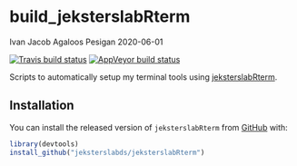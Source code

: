 build\_jeksterslabRterm
================
Ivan Jacob Agaloos Pesigan
2020-06-01

<!-- README.md is generated from README.Rmd. Please edit that file -->

<!-- badges: start -->

[![Travis build
status](https://travis-ci.com/jeksterslabds/build_jeksterslabRterm.svg?branch=master)](https://travis-ci.com/jeksterslabds/build_jeksterslabRterm)
[![AppVeyor build
status](https://ci.appveyor.com/api/projects/status/github/jeksterslabds/build_jeksterslabRterm?branch=master&svg=true)](https://ci.appveyor.com/project/jeksterslabds/build_jeksterslabRterm)
<!-- badges: end -->

Scripts to automatically setup my terminal tools using
[jeksterslabRterm](https://github.com/jeksterslabds/jeksterslabRterm).

## Installation

You can install the released version of `jeksterslabRterm` from
[GitHub](https://github.com/jeksterslabds/jeksterslabRterm) with:

``` r
library(devtools)
install_github("jeksterslabds/jeksterslabRterm")
```
